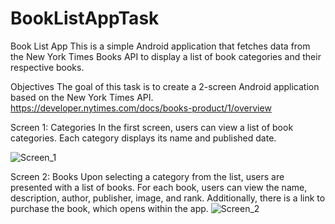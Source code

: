 # BookListAppTask

Book List App
This is a simple Android application that fetches data from the New York Times Books API to display a list of book categories and their respective books.

Objectives
The goal of this task is to create a 2-screen Android application based on the New York Times API. 
https://developer.nytimes.com/docs/books-product/1/overview

Screen 1: Categories
In the first screen, users can view a list of book categories. Each category displays its name and published date.

![Screen_1](https://github.com/AndrewSavchuk98/BookListAppTask/assets/59737688/0b20d986-1412-462f-a882-df3c6b781d02)

Screen 2: Books
Upon selecting a category from the list, users are presented with a list of books. For each book, users can view the name, description, author, publisher, image, and rank. Additionally, there is a link to purchase the book, which opens within the app.
![Screen_2](https://github.com/AndrewSavchuk98/BookListAppTask/assets/59737688/804375ae-58c2-4c8a-ac44-a32d350fc070)

